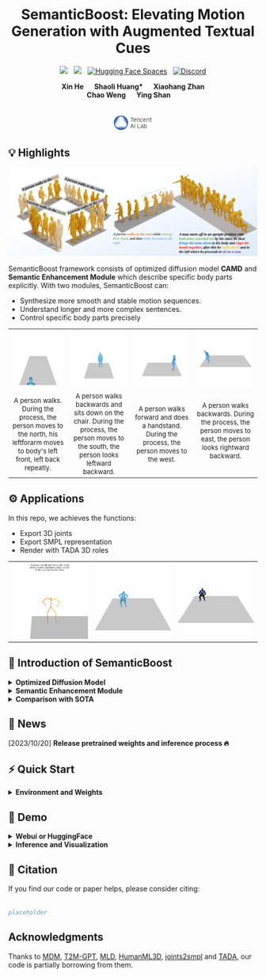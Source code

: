 <div align="center">

<h1> SemanticBoost: Elevating Motion Generation with Augmented Textual Cues </h1>

  <a href='https://arxiv.org/abs/2211.12194'><img src='https://img.shields.io/badge/ArXiv-PDF-red'></a> &nbsp; <a href='https://sadtalker.github.io'><img src='https://img.shields.io/badge/Project-Page-Green'></a> &nbsp; [![Hugging Face Spaces](https://img.shields.io/badge/%F0%9F%A4%97%20Hugging%20Face-Spaces-blue)](https://huggingface.co/spaces/Kleinhe/SemanticBoost)  &nbsp; [![Discord](https://dcbadge.vercel.app/api/server/rrayYqZ4tf?style=flat)](https://discord.gg/rrayYqZ4tf)


<div>
    <b>Xin He </b> &emsp;
    <b>Shaoli Huang* </b> &emsp;
    <b>Xiaohang Zhan </b>  <br>
    <b>Chao Weng </b> &emsp;
    <b>Ying Shan </b> &emsp;
</div>
<br>

<a href="https://ai.tencent.com/ailab/zh/index"><img src='figs/ailab.png' width=80></a>


</div>

## 💡 Highlights

<img src="figs/teaser.png" alt="Alt text" title="Our method">

SemanticBoost framework consists of optimized diffusion model **CAMD** and **Semantic Enhancement Module** which describe specific body parts explicitly. With two modules, SemanticBoost can:

- Synthesize more smooth and stable motion sequences.
- Understand longer and more complex sentences.
- Control specific body parts precisely


<table>
  <tr>
    <td><img src="figs/north-left.gif"></td>
    <td><img src="figs/south-back.gif"></td>
    <td><img src="figs/west-hand.gif"></td>
    <td><img src="figs/east-back.gif"></td>
  </tr>
  <tr align="center">
    <td><span style="font-size:13px"> A person walks. During the process, the person moves to the north, his leftforarm moves to body's left front, left back repeatly. </span></td>
    <td><span style="font-size:13px"> A person walks backwards and sits down on the chair. During the process, the person moves to the south, the person looks leftward backward. </span></td>
    <td><span style="font-size:13px"> A person walks forward and does a handstand. During the process, the person moves to the west. </span></td>
    <td><span style="font-size:13px"> A person walks backwards. During the process, the person moves to east, the person looks rightward backward. </p></td>
  </tr>
</table>

## ⚙ Applications


In this repo, we achieves the functions:

- Export 3D joints
- Export SMPL representation
- Render with TADA 3D roles

<table>
  <tr>
    <td><img src="figs/joints.gif"></td>
    <td><img src="figs/mesh.gif"></td>
    <td><img src="figs/batman.gif"></td>
  </tr>
</table>

## 📰 Introduction of SemanticBoost

<details>
  <summary><b>Optimized Diffusion Model</b></summary>
  <img src="figs/framework.png">
</details>

<details>
  <summary><b>Semantic Enhancement Module</b></summary>
  <img src="figs/semantic.png">
</details>

<details>
  <summary><b>Comparison with SOTA</b></summary>
  <img src="figs/results.png">
</details>

## 📢 News

[2023/10/20] **Release pretrained weights and inference process 🔥**

## ⚡️ Quick Start

<details>
  <summary><b>Environment and Weights</b></summary>

### 1. Dependencies

```sh
python install -r requirements.txt
```

### 2. Linux Package - Centos
```sh
yum update
yum install mesa*
```

### 3. Linux Package - Debian
```sh
sudo apt-get install freeglut3-dev
```

### 4. Pretrained Weights
```sh
bash scripts/prepare.sh
```

### 5. (Optional) TADA Support

- Download Choice 1

  - Download charactors in 
  > https://drive.google.com/file/d/1rbkIpRmvPaVD9AJeCxWqBBYHkRIwrNmC/view

  - Download Init Pose in

  > https://tada.is.tue.mpg.de/download.php

  - Save two zip files in the root dir and then run command

  ```sh
  bash scripts/tada_process.sh
  ```

- Download Choice 2

  ```sh
  bash scripts/tada_goole.sh
  ```


</details>

## 👀 Demo

<details>

<summary><b>Webui or HuggingFace</b></summary>

Run the following script to launch webui, then visit [0.0.0.0:7860](http://0.0.0.0:7860)

```sh
python app.py
```

</details>

<details>

<summary><b>Inference and Visualization</b></summary>

### General Visualization

```sh
python inference.py --prompt "120, A person walks forward and sits down on the chair." --mode cadm --size 1024 --render_mode pyrender_slow
```

### TADA Visualization

```sh
python inference.py --prompt "120, A person walks forward and sits down on the chair." --mode cadm --size 1024 --render_mode pyrender_slow --tada_role "Iron Man"
```

### Prompt Engineering


1. **Normal sentences** -> (Length,) Sentence

    - Example: 120, A person waks backwards and sits down on the chair.

    - PS: If do not give length, the default setting is 196 frames.

2. **Detail control with semantic enhancement** -> (Length,) Sentence. During the process, (the person moves to [position],) (the person looks [head orientation],) (his left forearm moves to [left forearm position]).

    - Example: 120, A person walks. During the process, the person moves to the south, the person looks forward downward, then leftward backward, his left forearm moves to body's beside, then left front, left back repeatly.

3. **Long motion synthesis with DoubleTake strategy** -> (Length1, ) Sentence1 | (Length2, ) Sentence2 | ...

    - Example: 100, A person walks forward. | 120, A person dances in place. | 100, A person walks backwards.

    - PS: It will synthesize with DoubleTake when "|" is in the sentences.



</details>

## 📖 Citation

If you find our code or paper helps, please consider citing:

```bibtex

placeholder

```

## Acknowledgments

Thanks to [MDM](https://github.com/ChenFengYe/motion-latent-diffusion), [T2M-GPT](https://github.com/Mael-zys/T2M-GPT), [MLD](https://github.com/ChenFengYe/motion-latent-diffusion),  [HumanML3D](https://github.com/EricGuo5513/HumanML3D), [joints2smpl](https://github.com/wangsen1312/joints2smpl) and [TADA](https://github.com/TingtingLiao/TADA), our code is partially borrowing from them.
